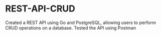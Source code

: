 # REST-API-CRUD
 Created a REST API  using Go and PostgreSQL, allowing users to perform CRUD operations on a database. Tested the API using Postman
